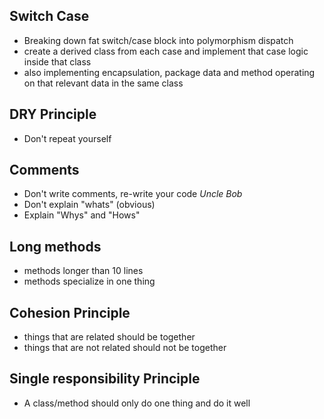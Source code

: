 ## Switch Case
* Breaking down fat switch/case block into polymorphism dispatch
* create a derived class from each case and implement that case logic inside that class
* also implementing encapsulation, package data and method operating on that relevant data in the same class
 

## DRY Principle
* Don't repeat yourself

## Comments
* Don't write comments, re-write your code *Uncle Bob*
* Don't explain "whats" (obvious)
* Explain "Whys" and "Hows"

## Long methods
* methods longer than 10 lines
* methods specialize in one thing

## Cohesion Principle
* things that are related should be together
* things that are not related should not be together

## Single responsibility Principle
* A class/method should only do one thing and do it well